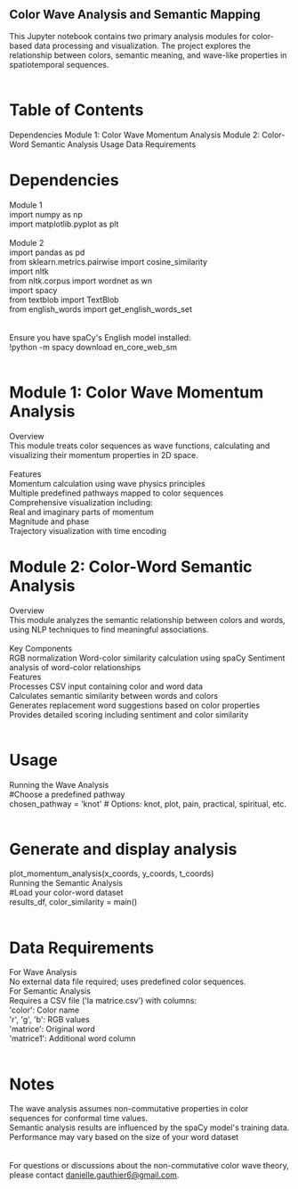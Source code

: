 ## Color Wave Analysis and Semantic Mapping
This Jupyter notebook contains two primary analysis modules for color-based data processing and visualization. The project explores the relationship between colors, semantic meaning, and wave-like properties in spatiotemporal sequences.<br>
<br>
# Table of Contents
Dependencies
Module 1: Color Wave Momentum Analysis
Module 2: Color-Word Semantic Analysis
Usage
Data Requirements

# Dependencies
Module 1<br>
import numpy as np<br>
import matplotlib.pyplot as plt<br>
<br>
Module 2<br>
import pandas as pd<br>
from sklearn.metrics.pairwise import cosine_similarity<br>
import nltk<br>
from nltk.corpus import wordnet as wn<br>
import spacy<br>
from textblob import TextBlob<br>
from english_words import get_english_words_set<br>
<br>
<br>
Ensure you have spaCy's English model installed:<br>
!python -m spacy download en_core_web_sm<br>
<br>
# Module 1: Color Wave Momentum Analysis
Overview<br>
This module treats color sequences as wave functions, calculating and visualizing their momentum properties in 2D space.<br>
<br>
Features<br>
Momentum calculation using wave physics principles<br>
Multiple predefined pathways mapped to color sequences<br>
Comprehensive visualization including:<br>
Real and imaginary parts of momentum<br>
Magnitude and phase<br>
Trajectory visualization with time encoding<br>

# Module 2: Color-Word Semantic Analysis
Overview<br>
This module analyzes the semantic relationship between colors and words, using NLP techniques to find meaningful associations.<br>
<br>
Key Components<br>
RGB normalization
Word-color similarity calculation using spaCy
Sentiment analysis of word-color relationships
<br>
Features<br>
Processes CSV input containing color and word data<br>
Calculates semantic similarity between words and colors<br>
Generates replacement word suggestions based on color properties<br>
Provides detailed scoring including sentiment and color similarity<br>
<br>
# Usage
Running the Wave Analysis<br>
#Choose a predefined pathway<br>
chosen_pathway = 'knot'  # Options: knot, plot, pain, practical, spiritual, etc.<br>
<br>
# Generate and display analysis
plot_momentum_analysis(x_coords, y_coords, t_coords)<br>
Running the Semantic Analysis<br>
#Load your color-word dataset<br>
results_df, color_similarity = main()<br>
<br>
# Data Requirements
For Wave Analysis<br>
No external data file required; uses predefined color sequences.<br>
For Semantic Analysis<br>
Requires a CSV file ('la matrice.csv') with columns:<br>
'color': Color name<br>
'r', 'g', 'b': RGB values<br>
'matrice': Original word<br>
'matrice1': Additional word column<br>
<br>
# Notes
The wave analysis assumes non-commutative properties in color sequences for conformal time values.<br>
Semantic analysis results are influenced by the spaCy model's training data.<br>
Performance may vary based on the size of your word dataset<br>
<br>
<br>
For questions or discussions about the non-commutative color wave theory, please contact danielle.gauthier6@gmail.com.
